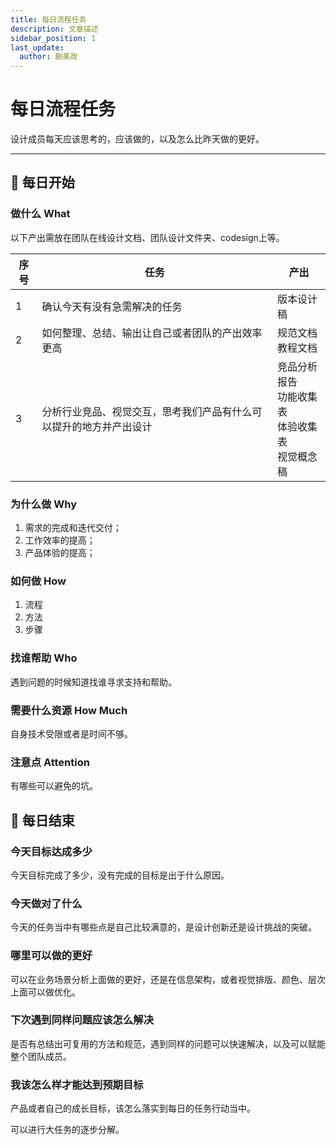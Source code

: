 ```yaml
---
title: 每日流程任务
description: 文章描述
sidebar_position: 1
last_update:
  author: 蒯美政
---
```


# 每日流程任务

设计成员每天应该思考的，应该做的，以及怎么比昨天做的更好。

------



## 💠 每日开始

### 做什么 What

以下产出需放在团队在线设计文档、团队设计文件夹、codesign上等。

| 序号 | 任务                                                         | 产出                                                         |
| ---- | ------------------------------------------------------------ | ------------------------------------------------------------ |
| 1    | 确认今天有没有急需解决的任务                                 | 版本设计稿                                                   |
| 2    | 如何整理、总结、输出让自己或者团队的产出效率更高             | 规范文档<br />教程文档                                       |
| 3    | 分析行业竞品、视觉交互，思考我们产品有什么可以提升的地方并产出设计 | 竞品分析报告<br />功能收集表<br />体验收集表<br />视觉概念稿 |

### 为什么做 Why

1. 需求的完成和迭代交付；
2. 工作效率的提高；
3. 产品体验的提高；

### 如何做 How

1. 流程
2. 方法
3. 步骤

### 找谁帮助 Who

遇到问题的时候知道找谁寻求支持和帮助。

### 需要什么资源 How Much

自身技术受限或者是时间不够。

### 注意点 Attention

有哪些可以避免的坑。

## 💠 每日结束

### 今天目标达成多少

今天目标完成了多少，没有完成的目标是出于什么原因。

### 今天做对了什么

今天的任务当中有哪些点是自己比较满意的，是设计创新还是设计挑战的突破。

### 哪里可以做的更好

可以在业务场景分析上面做的更好，还是在信息架构，或者视觉排版、颜色、层次上面可以做优化。

### 下次遇到同样问题应该怎么解决

是否有总结出可复用的方法和规范，遇到同样的问题可以快速解决，以及可以赋能整个团队成员。

### 我该怎么样才能达到预期目标

产品或者自己的成长目标，该怎么落实到每日的任务行动当中。

可以进行大任务的逐步分解。
